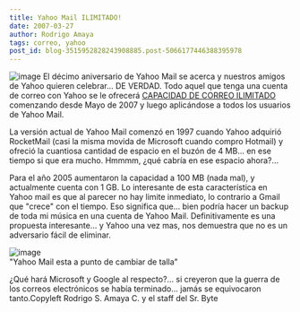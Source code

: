 ```yaml
---
title: Yahoo Mail ILIMITADO!
date: 2007-03-27
author: Rodrigo Amaya
tags: correo, yahoo
post_id: blog-3515952828243908885.post-5066177446388395978
---
```


![image](https://bp1.blogger.com/_ayvorITawE4/RgnjW_TPf1I/AAAAAAAAAOo/5GceiJ74MnU/s400/yahoo245x183.jpg)    El décimo
aniversario de Yahoo Mail se acerca y nuestros amigos de Yahoo quieren celebrar... DE VERDAD. Todo aquel que tenga una cuenta de correo con Yahoo se le ofrecerá [CAPACIDAD DE CORREO ILIMITADO](https://yodel.yahoo.com/2007/03/27/yahoo-mail-goes-to-infinity-and-beyond) comenzando desde Mayo de 2007 y luego aplicándose a todos los usuarios de Yahoo Mail.

La versión actual de Yahoo Mail comenzó en 1997 cuando Yahoo adquirió RocketMail (casi la misma movida de Microsoft cuando compro Hotmail) y ofreció la cuantiosa cantidad de espacio en el buzón de 4 MB... en ese tiempo si que era mucho. Hmmmm, ¿qué cabría en ese espacio ahora?...

Para el año 2005 aumentaron la capacidad a 100 MB (nada mal), y actualmente cuenta con 1 GB. Lo interesante de esta característica en Yahoo mail es que al parecer no hay limite inmediato, lo contrario a Gmail que "crece" con el tiempo. Eso significa que... bien podría hacer un backup de toda mi música en una cuenta de Yahoo Mail. Definitivamente es una propuesta interesante... y Yahoo una vez mas, nos demuestra que no es un adversario fácil de eliminar.

![image](https://bp1.blogger.com/_ayvorITawE4/RgnlD_TPf2I/AAAAAAAAAOw/4ThV0p-lKlI/s320/liam_storage.jpg)    
"Yahoo Mail esta a punto de
cambiar de talla"

¿Qué hará Microsoft y Google al respecto?... si creyeron que la guerra de los correos electrónicos se había terminado... jamás se equivocaron tanto.Copyleft Rodrigo S. Amaya C. y el staff del Sr. Byte
